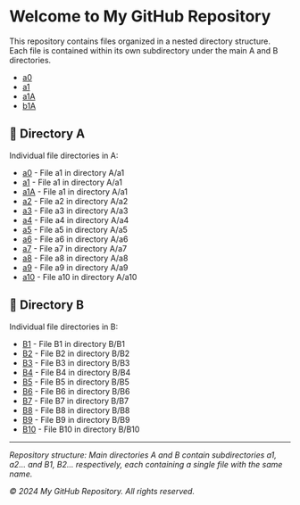 # Welcome to My GitHub Repository

This repository contains files organized in a nested directory structure. Each file is contained within its own subdirectory under the main A and B directories.

- [a0](./114fin/Class0/Class0_slide.html)
- [a1](./114fin/Class1/Class1_slide.html)
- [a1A](./114fin/Class1/Class11_slide.html)
- [b1A](./1141big/Class0/Class0_slide.html)

## 📁 Directory A

Individual file directories in A:

- [a0](./114fin/Class0/Class0_slide.html) - File a1 in directory A/a1
- [a1](./114fin/Class1/Class1_slide.html) - File a1 in directory A/a1
- [a1A](./114fin/Class1/Class11_slide.html) - File a1 in directory A/a1
- [a2](./114fin/Class2/Class2_slide.html) - File a2 in directory A/a2
- [a3](./114fin/Class3/Class3_slide.html) - File a3 in directory A/a3
- [a4](./114fin/Class4/Class4_slide.html) - File a4 in directory A/a4
- [a5](./114fin/Class5/Class5_slide.html) - File a5 in directory A/a5
- [a6](./114fin/Class6/Class6_slide.html) - File a6 in directory A/a6
- [a7](./114fin/Class7/Class7_slide.html) - File a7 in directory A/a7
- [a8](./114fin/Class8/Class8_slide.html) - File a8 in directory A/a8
- [a9](./114fin/Class9/Class9_slide.html) - File a9 in directory A/a9
- [a10](./114fin/Class10/Class10_slide.html) - File a10 in directory A/a10

## 📁 Directory B

Individual file directories in B:

- [B1](./B/B1/B1) - File B1 in directory B/B1
- [B2](./B/B2/B2) - File B2 in directory B/B2
- [B3](./B/B3/B3) - File B3 in directory B/B3
- [B4](./B/B4/B4) - File B4 in directory B/B4
- [B5](./B/B5/B5) - File B5 in directory B/B5
- [B6](./B/B6/B6) - File B6 in directory B/B6
- [B7](./B/B7/B7) - File B7 in directory B/B7
- [B8](./B/B8/B8) - File B8 in directory B/B8
- [B9](./B/B9/B9) - File B9 in directory B/B9
- [B10](./B/B10/B10) - File B10 in directory B/B10

---

*Repository structure: Main directories A and B contain subdirectories a1, a2... and B1, B2... respectively, each containing a single file with the same name.*

*© 2024 My GitHub Repository. All rights reserved.*
